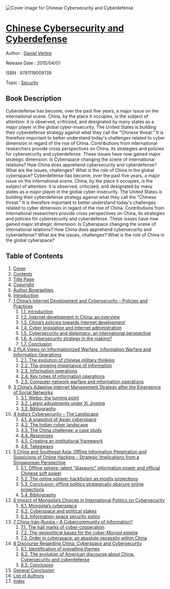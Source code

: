 ![Cover image for Chinese Cybersecurity and Cyberdefense](https://imgdetail.ebookreading.net/cover/cover/security/EB9781119009139.jpg)

[Chinese Cybersecurity and Cyberdefense](https://ebookreading.net/view/book/Chinese+Cybersecurity+and+Cyberdefense-EB9781119009139_1.html "Chinese Cybersecurity and Cyberdefense")
====================================================================================================================

Author : [Daniel Ventre](https://ebookreading.net/search/author/Daniel+Ventre)

Release Date : 2015/04/01

ISBN : 9781119009139

Topic : [Security](https://ebookreading.net/search/category/security)

Book Description
-----------------

Cyberdefense has become, over the past five years, a major issue on the international scene. China, by the place it occupies, is the subject of attention: it is observed, criticized, and designated by many states as a major player in the global cyber-insecurity. The United States is building their cyberdefense strategy against what they call the "Chinese threat." It is therefore important to better understand today's challenges related to cyber dimension in regard of the rise of China.
Contributions from international researchers provide cross perspectives on China, its strategies and policies for cybersecurity and cyberdefense. These issues have now gained major strategic dimension:
Is Cyberspace changing the scene of international relations?
How China does apprehend cybersecurity and cyberdefense?
What are the issues, challenges?
What is the role of China in the global cyberspace?
              Cyberdefense has become, over the past five years, a major issue on the international scene. China, by the place it occupies, is the subject of attention: it is observed, criticized, and designated by many states as a major player in the global cyber-insecurity. The United States is building their cyberdefense strategy against what they call the "Chinese threat." It is therefore important to better understand today's challenges related to cyber dimension in regard of the rise of China.
Contributions from international researchers provide cross perspectives on China, its strategies and policies for cybersecurity and cyberdefense. These issues have now gained major strategic dimension:
Is Cyberspace changing the scene of international relations?
How China does apprehend cybersecurity and cyberdefense?
What are the issues, challenges?
What is the role of China in the global cyberspace?
              
Table of Contents
-----------------

1. [Cover](https://ebookreading.net/view/book/Chinese+Cybersecurity+and+Cyberdefense-EB9781119009139_1.html)
1. [Contents](https://ebookreading.net/view/book/Chinese+Cybersecurity+and+Cyberdefense-EB9781119009139_2.html)
1. [Title Page](https://ebookreading.net/view/book/Chinese+Cybersecurity+and+Cyberdefense-EB9781119009139_3.html)
1. [Copyright](https://ebookreading.net/view/book/Chinese+Cybersecurity+and+Cyberdefense-EB9781119009139_4.html)
1. [Author Biographies](https://ebookreading.net/view/book/Chinese+Cybersecurity+and+Cyberdefense-EB9781119009139_5.html#TOC0)
1. [Introduction](https://ebookreading.net/view/book/Chinese+Cybersecurity+and+Cyberdefense-EB9781119009139_6.html#TOC0)
1. [1 China’s Internet Development and Cybersecurity – Policies and Practices](https://ebookreading.net/view/book/Chinese+Cybersecurity+and+Cyberdefense-EB9781119009139_7.html#TOC0)
    1. [1.1. Introduction](https://ebookreading.net/view/book/Chinese+Cybersecurity+and+Cyberdefense-EB9781119009139_7.html#TOC1)
    1. [1.2. Internet development in China: an overview](https://ebookreading.net/view/book/Chinese+Cybersecurity+and+Cyberdefense-EB9781119009139_7.html#TOC2)
    1. [1.3. China’s policies towards Internet development](https://ebookreading.net/view/book/Chinese+Cybersecurity+and+Cyberdefense-EB9781119009139_7.html#TOC3)
    1. [1.4. Cyber legislation and Internet administration](https://ebookreading.net/view/book/Chinese+Cybersecurity+and+Cyberdefense-EB9781119009139_7.html#TOC4)
    1. [1.5. Cybersecurity and diplomacy: an international perspective](https://ebookreading.net/view/book/Chinese+Cybersecurity+and+Cyberdefense-EB9781119009139_7.html#TOC5)
    1. [1.6. A cybersecurity strategy in the making?](https://ebookreading.net/view/book/Chinese+Cybersecurity+and+Cyberdefense-EB9781119009139_7.html#TOC6)
    1. [1.7. Conclusion](https://ebookreading.net/view/book/Chinese+Cybersecurity+and+Cyberdefense-EB9781119009139_7.html#TOC7)
1. [2 PLA Views on Informationized Warfare, Information Warfare and Information Operations](https://ebookreading.net/view/book/Chinese+Cybersecurity+and+Cyberdefense-EB9781119009139_8.html#TOC0)
    1. [2.1. The evolution of chinese military thinking](https://ebookreading.net/view/book/Chinese+Cybersecurity+and+Cyberdefense-EB9781119009139_8.html#TOC1)
    1. [2.2. The growing importance of information](https://ebookreading.net/view/book/Chinese+Cybersecurity+and+Cyberdefense-EB9781119009139_8.html#TOC2)
    1. [2.3. Information operations](https://ebookreading.net/view/book/Chinese+Cybersecurity+and+Cyberdefense-EB9781119009139_8.html#TOC3)
    1. [2.4. Key types of information operations](https://ebookreading.net/view/book/Chinese+Cybersecurity+and+Cyberdefense-EB9781119009139_8.html#TOC4)
    1. [2.5. Computer network warfare and information operations](https://ebookreading.net/view/book/Chinese+Cybersecurity+and+Cyberdefense-EB9781119009139_8.html#TOC5)
1. [3 China’s Adaptive Internet Management Strategy after the Emergence of Social Networks](https://ebookreading.net/view/book/Chinese+Cybersecurity+and+Cyberdefense-EB9781119009139_9.html#TOC0)
    1. [3.1. Weibo: the turning point](https://ebookreading.net/view/book/Chinese+Cybersecurity+and+Cyberdefense-EB9781119009139_9.html#TOC1)
    1. [3.2. Latest adjustments under Xi Jinping](https://ebookreading.net/view/book/Chinese+Cybersecurity+and+Cyberdefense-EB9781119009139_9.html#TOC2)
    1. [3.3. Bibliography](https://ebookreading.net/view/book/Chinese+Cybersecurity+and+Cyberdefense-EB9781119009139_9.html#TOC3)
1. [4 India’s Cybersecurity – The Landscape](https://ebookreading.net/view/book/Chinese+Cybersecurity+and+Cyberdefense-EB9781119009139_10.html#TOC0)
    1. [4.1. A snapshot of Asian cyberspace](https://ebookreading.net/view/book/Chinese+Cybersecurity+and+Cyberdefense-EB9781119009139_10.html#TOC1)
    1. [4.2. The Indian cyber landscape](https://ebookreading.net/view/book/Chinese+Cybersecurity+and+Cyberdefense-EB9781119009139_10.html#TOC2)
    1. [4.3. The China challenge: a case study](https://ebookreading.net/view/book/Chinese+Cybersecurity+and+Cyberdefense-EB9781119009139_10.html#TOC3)
    1. [4.4. Responses](https://ebookreading.net/view/book/Chinese+Cybersecurity+and+Cyberdefense-EB9781119009139_10.html#TOC4)
    1. [4.5. Creating an institutional framework](https://ebookreading.net/view/book/Chinese+Cybersecurity+and+Cyberdefense-EB9781119009139_10.html#TOC5)
    1. [4.6. Takeaways](https://ebookreading.net/view/book/Chinese+Cybersecurity+and+Cyberdefense-EB9781119009139_10.html#TOC6)
1. [5 China and Southeast Asia: Offline Information Penetration and Suspicions of Online Hacking – Strategic Implications from a Singaporean Perspective](https://ebookreading.net/view/book/Chinese+Cybersecurity+and+Cyberdefense-EB9781119009139_11.html#TOC0)
    1. [5.1. Offline sphere: latent “diasporic” information power and official Chinese soft power](https://ebookreading.net/view/book/Chinese+Cybersecurity+and+Cyberdefense-EB9781119009139_11.html#TOC1)
    1. [5.2. The online sphere: hacktivism as mostly projections](https://ebookreading.net/view/book/Chinese+Cybersecurity+and+Cyberdefense-EB9781119009139_11.html#TOC2)
    1. [5.3. Conclusion: offline politics strategically obscure online projections](https://ebookreading.net/view/book/Chinese+Cybersecurity+and+Cyberdefense-EB9781119009139_11.html#TOC3)
    1. [5.4. Bibliography](https://ebookreading.net/view/book/Chinese+Cybersecurity+and+Cyberdefense-EB9781119009139_11.html#TOC4)
1. [6 Impact of Mongolia’s Choices in International Politics on Cybersecurity](https://ebookreading.net/view/book/Chinese+Cybersecurity+and+Cyberdefense-EB9781119009139_12.html#TOC0)
    1. [6.1. Mongolia’s cyberspace](https://ebookreading.net/view/book/Chinese+Cybersecurity+and+Cyberdefense-EB9781119009139_12.html#TOC1)
    1. [6.2. Cyberspace and political stakes](https://ebookreading.net/view/book/Chinese+Cybersecurity+and+Cyberdefense-EB9781119009139_12.html#TOC2)
    1. [6.3. Information-space security policy](https://ebookreading.net/view/book/Chinese+Cybersecurity+and+Cyberdefense-EB9781119009139_12.html#TOC3)
1. [7 China-Iran-Russia – A Cybercommunity of Information?](https://ebookreading.net/view/book/Chinese+Cybersecurity+and+Cyberdefense-EB9781119009139_13.html#TOC0)
    1. [7.1. The hall marks of cyber-cooperation](https://ebookreading.net/view/book/Chinese+Cybersecurity+and+Cyberdefense-EB9781119009139_13.html#TOC1)
    1. [7.2. The geopolitical bases for the cyber-Mongol empire](https://ebookreading.net/view/book/Chinese+Cybersecurity+and+Cyberdefense-EB9781119009139_13.html#TOC2)
    1. [7.3. Order in cyberspace: an absolute necessity within China](https://ebookreading.net/view/book/Chinese+Cybersecurity+and+Cyberdefense-EB9781119009139_13.html#TOC3)
1. [8 Discourse Regarding China: Cyberspace and Cybersecurity](https://ebookreading.net/view/book/Chinese+Cybersecurity+and+Cyberdefense-EB9781119009139_14.html#TOC0)
    1. [8.1. Identification of prevailing themes](https://ebookreading.net/view/book/Chinese+Cybersecurity+and+Cyberdefense-EB9781119009139_14.html#TOC1)
    1. [8.2. The evolution of American discourse about China, Cybersecurity and cyberdefense](https://ebookreading.net/view/book/Chinese+Cybersecurity+and+Cyberdefense-EB9781119009139_14.html#TOC2)
    1. [8.3. Conclusion](https://ebookreading.net/view/book/Chinese+Cybersecurity+and+Cyberdefense-EB9781119009139_14.html#TOC3)
1. [General Conclusion](https://ebookreading.net/view/book/Chinese+Cybersecurity+and+Cyberdefense-EB9781119009139_15.html#TOC0)
1. [List of Authors](https://ebookreading.net/view/book/Chinese+Cybersecurity+and+Cyberdefense-EB9781119009139_16.html#TOC0)
1. [Index](https://ebookreading.net/view/book/Chinese+Cybersecurity+and+Cyberdefense-EB9781119009139_17.html#TOC0)
